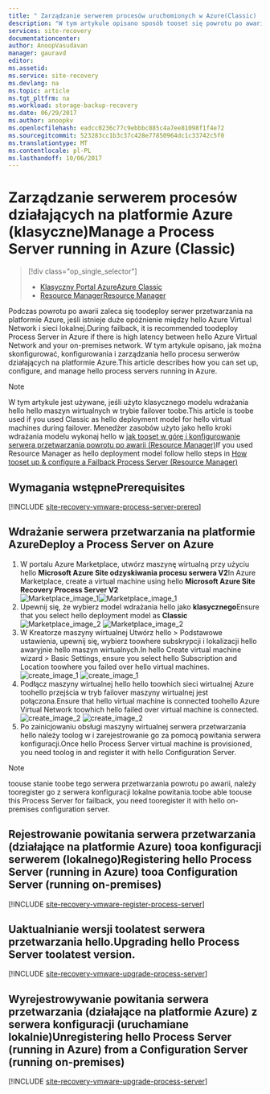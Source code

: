 ```yaml
---
title: " Zarządzanie serwerem procesów uruchomionych w Azure(Classic) | Dokumentacja firmy Microsoft"
description: "W tym artykule opisano sposób tooset się powrotu po awarii procesu Server(Classic) w usłudze Azure."
services: site-recovery
documentationcenter: 
author: AnoopVasudavan
manager: gauravd
editor: 
ms.assetid: 
ms.service: site-recovery
ms.devlang: na
ms.topic: article
ms.tgt_pltfrm: na
ms.workload: storage-backup-recovery
ms.date: 06/29/2017
ms.author: anoopkv
ms.openlocfilehash: eadcc0236c77c9ebbbc885c4a7ee81098f1f4e72
ms.sourcegitcommit: 523283cc1b3c37c428e77850964dc1c33742c5f0
ms.translationtype: MT
ms.contentlocale: pl-PL
ms.lasthandoff: 10/06/2017
---
```

# <a name="manage-a-process-server-running-in-azure-classic"></a><span data-ttu-id="f2168-103">Zarządzanie serwerem procesów działających na platformie Azure (klasyczne)</span><span class="sxs-lookup"><span data-stu-id="f2168-103">Manage a Process Server running in Azure (Classic)</span></span>
> [!div class="op_single_selector"]
> * [<span data-ttu-id="f2168-104">Klasyczny Portal Azure</span><span class="sxs-lookup"><span data-stu-id="f2168-104">Azure Classic </span></span>](./site-recovery-vmware-setup-azure-ps-classic.md)
> * [<span data-ttu-id="f2168-105">Resource Manager</span><span class="sxs-lookup"><span data-stu-id="f2168-105">Resource Manager</span></span>](./site-recovery-vmware-setup-azure-ps-resource-manager.md)

<span data-ttu-id="f2168-106">Podczas powrotu po awarii zaleca się toodeploy serwer przetwarzania na platformie Azure, jeśli istnieje duże opóźnienie między hello Azure Virtual Network i sieci lokalnej.</span><span class="sxs-lookup"><span data-stu-id="f2168-106">During failback, it is recommended toodeploy Process Server in Azure if there is high latency between hello Azure Virtual Network and your on-premises network.</span></span> <span data-ttu-id="f2168-107">W tym artykule opisano, jak można skonfigurować, konfigurowania i zarządzania hello procesu serwerów działających na platformie Azure.</span><span class="sxs-lookup"><span data-stu-id="f2168-107">This article describes how you can set up, configure, and manage hello process servers running in Azure.</span></span>

> [!NOTE]
> <span data-ttu-id="f2168-108">W tym artykule jest używane, jeśli użyto klasycznego modelu wdrażania hello hello maszyn wirtualnych w trybie failover toobe.</span><span class="sxs-lookup"><span data-stu-id="f2168-108">This article is toobe used if you used Classic as hello deployment model for hello virtual machines during failover.</span></span> <span data-ttu-id="f2168-109">Menedżer zasobów użyto jako hello kroki wdrażania modelu wykonaj hello w [jak tooset w górę i konfigurowanie serwera przetwarzania powrotu po awarii (Resource Manager)](./site-recovery-vmware-setup-azure-ps-resource-manager.md)</span><span class="sxs-lookup"><span data-stu-id="f2168-109">If you used Resource Manager as hello deployment model follow hello steps in [How tooset up & configure a Failback Process Server (Resource Manager)](./site-recovery-vmware-setup-azure-ps-resource-manager.md)</span></span>

## <a name="prerequisites"></a><span data-ttu-id="f2168-110">Wymagania wstępne</span><span class="sxs-lookup"><span data-stu-id="f2168-110">Prerequisites</span></span>

[!INCLUDE [site-recovery-vmware-process-server-prereq](../../includes/site-recovery-vmware-azure-process-server-prereq.md)]

## <a name="deploy-a-process-server-on-azure"></a><span data-ttu-id="f2168-111">Wdrażanie serwera przetwarzania na platformie Azure</span><span class="sxs-lookup"><span data-stu-id="f2168-111">Deploy a Process Server on Azure</span></span>

1. <span data-ttu-id="f2168-112">W portalu Azure Marketplace, utwórz maszynę wirtualną przy użyciu hello **Microsoft Azure Site odzyskiwania procesu serwera V2**</span><span class="sxs-lookup"><span data-stu-id="f2168-112">In Azure Marketplace, create a virtual machine using hello **Microsoft Azure Site Recovery Process Server V2**</span></span> </br>
    <span data-ttu-id="f2168-113">![Marketplace_image_1](./media/site-recovery-vmware-setup-azure-ps-classic/marketplace-ps-image.png)</span><span class="sxs-lookup"><span data-stu-id="f2168-113">![Marketplace_image_1](./media/site-recovery-vmware-setup-azure-ps-classic/marketplace-ps-image.png)</span></span>
2. <span data-ttu-id="f2168-114">Upewnij się, że wybierz model wdrażania hello jako **klasycznego**</span><span class="sxs-lookup"><span data-stu-id="f2168-114">Ensure that you select hello deployment model as **Classic**</span></span> </br><span data-ttu-id="f2168-115">
  ![Marketplace_image_2](./media/site-recovery-vmware-setup-azure-ps-classic/marketplace-ps-image-classic.png)</span><span class="sxs-lookup"><span data-stu-id="f2168-115">
![Marketplace_image_2](./media/site-recovery-vmware-setup-azure-ps-classic/marketplace-ps-image-classic.png)</span></span>
3. <span data-ttu-id="f2168-116">W Kreatorze maszyny wirtualnej Utwórz hello > Podstawowe ustawienia, upewnij się, wybierz toowhere subskrypcji i lokalizacji hello awaryjnie hello maszyn wirtualnych.</span><span class="sxs-lookup"><span data-stu-id="f2168-116">In hello Create virtual machine wizard > Basic Settings, ensure you select hello Subscription and Location toowhere you failed over hello virtual machines.</span></span></br><span data-ttu-id="f2168-117">
  ![create_image_1](./media/site-recovery-vmware-setup-azure-ps-classic/azureps-classic-basic-info.png)</span><span class="sxs-lookup"><span data-stu-id="f2168-117">
![create_image_1](./media/site-recovery-vmware-setup-azure-ps-classic/azureps-classic-basic-info.png)</span></span>
4. <span data-ttu-id="f2168-118">Podłącz maszyny wirtualnej hello hello toowhich sieci wirtualnej Azure toohello przejścia w tryb failover maszyny wirtualnej jest połączona.</span><span class="sxs-lookup"><span data-stu-id="f2168-118">Ensure that hello virtual machine is connected toohello Azure Virtual Network toowhich hello failed over virtual machine is connected.</span></span></br><span data-ttu-id="f2168-119">
  ![create_image_2](./media/site-recovery-vmware-setup-azure-ps-classic/azureps-classic-settings.png)</span><span class="sxs-lookup"><span data-stu-id="f2168-119">
![create_image_2](./media/site-recovery-vmware-setup-azure-ps-classic/azureps-classic-settings.png)</span></span>
5. <span data-ttu-id="f2168-120">Po zainicjowaniu obsługi maszyny wirtualnej serwera przetwarzania hello należy toolog w i zarejestrowanie go za pomocą powitania serwera konfiguracji.</span><span class="sxs-lookup"><span data-stu-id="f2168-120">Once hello Process Server virtual machine is provisioned, you need toolog in and register it with hello Configuration Server.</span></span>

> [!NOTE]
> <span data-ttu-id="f2168-121">toouse stanie toobe tego serwera przetwarzania powrotu po awarii, należy tooregister go z serwera konfiguracji lokalne powitania.</span><span class="sxs-lookup"><span data-stu-id="f2168-121">toobe able toouse this Process Server for failback, you need tooregister it with hello on-premises configuration server.</span></span>

## <a name="registering-hello-process-server-running-in-azure-tooa-configuration-server-running-on-premises"></a><span data-ttu-id="f2168-122">Rejestrowanie powitania serwera przetwarzania (działające na platformie Azure) tooa konfiguracji serwerem (lokalnego)</span><span class="sxs-lookup"><span data-stu-id="f2168-122">Registering hello Process Server (running in Azure) tooa Configuration Server (running on-premises)</span></span>

[!INCLUDE [site-recovery-vmware-register-process-server](../../includes/site-recovery-vmware-register-process-server.md)]

## <a name="upgrading-hello-process-server-toolatest-version"></a><span data-ttu-id="f2168-123">Uaktualnianie wersji toolatest serwera przetwarzania hello.</span><span class="sxs-lookup"><span data-stu-id="f2168-123">Upgrading hello Process Server toolatest version.</span></span>

[!INCLUDE [site-recovery-vmware-upgrade-process-server](../../includes/site-recovery-vmware-upgrade-process-server.md)]

## <a name="unregistering-hello-process-server-running-in-azure-from-a-configuration-server-running-on-premises"></a><span data-ttu-id="f2168-124">Wyrejestrowywanie powitania serwera przetwarzania (działające na platformie Azure) z serwera konfiguracji (uruchamiane lokalnie)</span><span class="sxs-lookup"><span data-stu-id="f2168-124">Unregistering hello Process Server (running in Azure) from a Configuration Server (running on-premises)</span></span>

[!INCLUDE [site-recovery-vmware-upgrade-process-server](../../includes/site-recovery-vmware-unregister-process-server.md)]
